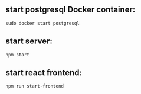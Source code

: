 ## start postgresql Docker container:

`sudo docker start postgresql`

## start server:

`npm start`

## start react frontend:

`npm run start-frontend`